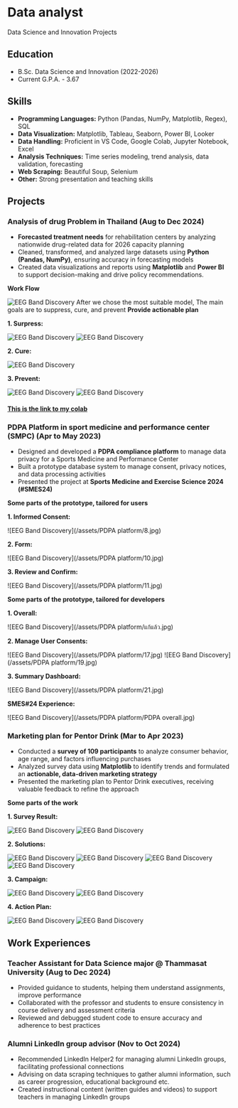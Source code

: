 # Data analyst
Data Science and Innovation Projects

## Education
- B.Sc. Data Science and Innovation (2022-2026)
- Current G.P.A. - 3.67

## Skills
- **Programming Languages:** Python (Pandas, NumPy, Matplotlib, Regex), SQL
- **Data Visualization:** Matplotlib, Tableau, Seaborn, Power BI, Looker
- **Data Handling:** Proficient in VS Code, Google Colab, Jupyter Notebook, Excel
- **Analysis Techniques:** Time series modeling, trend analysis, data validation, forecasting
- **Web Scraping:** Beautiful Soup, Selenium
- **Other:** Strong presentation and teaching skills

## Projects
### Analysis of drug Problem in Thailand (Aug to Dec 2024)
- **Forecasted treatment needs** for rehabilitation centers by analyzing nationwide drug-related data for 2026 capacity planning
- Cleaned, transformed, and analyzed large datasets using **Python (Pandas, NumPy)**, ensuring accuracy in forecasting models
- Created data visualizations and reports using **Matplotlib** and **Power BI** to support decision-making and drive policy
recommendations.

**Work Flow**

![EEG Band Discovery](/assets/9.png)
After we chose the most suitable model, The main goals are to suppress, cure, and prevent
**Provide actionable plan**

   **1. Surpress:**
   
   ![EEG Band Discovery](/assets/19.png)
   ![EEG Band Discovery](/assets/20.png)

   **2. Cure:**
   
   ![EEG Band Discovery](/assets/22.png)

   **3. Prevent:**
   
   ![EEG Band Discovery](/assets/25.png)
   ![EEG Band Discovery](/assets/26.png)

#### [This is the link to my colab](https://colab.research.google.com/drive/1pC27AtvC3w-bJndHnob9Kl1XNFbhA7Yv?usp=sharing)

### PDPA Platform in sport medicine and performance center (SMPC) (Apr to May 2023)
- Designed and developed a **PDPA compliance platform** to manage data privacy for a Sports Medicine and Performance Center
- Built a prototype database system to manage consent, privacy notices, and data processing activities
- Presented the project at **Sports Medicine and Exercise Science 2024 (#SMES24)**

**Some parts of the prototype, tailored for users**

   **1. Informed Consent:**

   ![EEG Band Discovery](/assets/PDPA platform/8.jpg)
   
   **2. Form:**

   ![EEG Band Discovery](/assets/PDPA platform/10.jpg)
   
   **3. Review and Confirm:**

   ![EEG Band Discovery](/assets/PDPA platform/11.jpg)

**Some parts of the prototype, tailored for developers**

  **1. Overall:**

  ![EEG Band Discovery](/assets/PDPA platform/แก้แล้ว.jpg)

  **2. Manage User Consents:**

  ![EEG Band Discovery](/assets/PDPA platform/17.jpg)
  ![EEG Band Discovery](/assets/PDPA platform/19.jpg)

  **3. Summary Dashboard:**

  ![EEG Band Discovery](/assets/PDPA platform/21.jpg)

  **SMES#24 Experience:**

  ![EEG Band Discovery](/assets/PDPA platform/PDPA overall.jpg)


### Marketing plan for Pentor Drink (Mar to Apr 2023)
- Conducted a **survey of 109 participants** to analyze consumer behavior, age range, and factors influencing purchases
- Analyzed survey data using **Matplotlib** to identify trends and formulated an **actionable, data-driven marketing strategy**
- Presented the marketing plan to Pentor Drink executives, receiving valuable feedback to refine the approach

**Some parts of the work**

  **1. Survey Result:**
  
  ![EEG Band Discovery](/assets/Pentor/2.jpg)
  ![EEG Band Discovery](/assets/Pentor/3.jpg)

  **2. Solutions:**
  
  ![EEG Band Discovery](/assets/Pentor/9.jpg)
  ![EEG Band Discovery](/assets/Pentor/10.jpg)
  ![EEG Band Discovery](/assets/Pentor/13.jpg)
  ![EEG Band Discovery](/assets/Pentor/15.jpg)

  **3. Campaign:**
  
  ![EEG Band Discovery](/assets/Pentor/17.jpg)
  ![EEG Band Discovery](/assets/Pentor/18.jpg)

  **4. Action Plan:**
  
  ![EEG Band Discovery](/assets/Pentor/20.jpg)
  ![EEG Band Discovery](/assets/Pentor/22.jpg)
  
## Work Experiences
### Teacher Assistant for Data Science major @ Thammasat University (Aug to Dec 2024)
- Provided guidance to students, helping them understand assignments, improve performance
- Collaborated with the professor and students to ensure consistency in course delivery and assessment criteria
- Reviewed and debugged student code to ensure accuracy and adherence to best practices

### Alumni LinkedIn group advisor (Nov to Oct 2024)
- Recommended LinkedIn Helper2 for managing alumni LinkedIn groups, facilitating professional connections
- Advising on data scraping techniques to gather alumni information, such as career progression, educational background etc.
- Created instructional content (written guides and videos) to support teachers in managing LinkedIn groups

